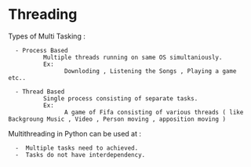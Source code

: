 # Threading

Types of Multi Tasking : 

      - Process Based
              Multiple threads running on same OS simultaniously.
              Ex: 
                    Downloding , Listening the Songs , Playing a game etc..
              
      - Thread Based
              Single process consisting of separate tasks.
              Ex: 
                    A game of Fifa consisting of various threads ( like Backgroung Music , Video , Person moving , apposition moving )
                    

Multithreading in Python can be used at :

      -  Multiple tasks need to achieved.
      -  Tasks do not have interdependency.
                    

